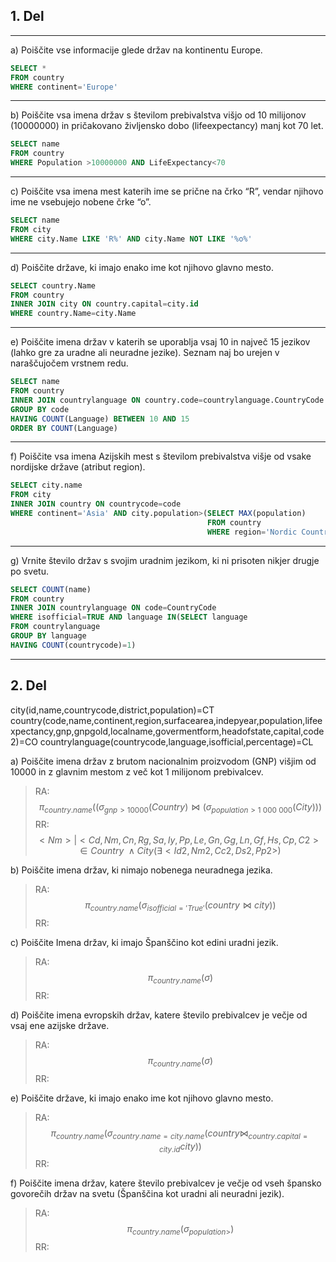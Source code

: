 ## 1. Del

---
a) Poiščite vse informacije glede držav na kontinentu Europe.  
```sql
SELECT *
FROM country
WHERE continent='Europe'
```

---
b) Poiščite vsa imena držav s številom prebivalstva višjo od 10 milijonov (10000000) in pričakovano življensko dobo (lifeexpectancy) manj kot 70 let.  
```sql
SELECT name
FROM country
WHERE Population >10000000 AND LifeExpectancy<70
```

---
c) Poiščite vsa imena mest katerih ime se prične na črko “R”, vendar njihovo ime ne vsebujejo nobene črke “o”.  
```sql
SELECT name
FROM city
WHERE city.Name LIKE 'R%' AND city.Name NOT LIKE '%o%' 
```

---
d) Poiščite države, ki imajo enako ime kot njihovo glavno mesto.  
```sql
SELECT country.Name
FROM country
INNER JOIN city ON country.capital=city.id
WHERE country.Name=city.Name
```

---
e) Poiščite imena držav v katerih se uporablja vsaj 10 in največ 15 jezikov (lahko gre za uradne ali neuradne jezike). Seznam naj bo urejen v naraščujočem vrstnem redu.  
```sql
SELECT name
FROM country
INNER JOIN countrylanguage ON country.code=countrylanguage.CountryCode
GROUP BY code
HAVING COUNT(Language) BETWEEN 10 AND 15
ORDER BY COUNT(Language)
```

---
f) Poiščite vsa imena Azijskih mest s številom prebivalstva višje od vsake nordijske države (atribut region).  
```sql
SELECT city.name
FROM city
INNER JOIN country ON countrycode=code
WHERE continent='Asia' AND city.population>(SELECT MAX(population)
											FROM country
											WHERE region='Nordic Countries')
```

---
g) Vrnite število držav s svojim uradnim jezikom, ki ni prisoten nikjer drugje po svetu.
```sql
SELECT COUNT(name)
FROM country
INNER JOIN countrylanguage ON code=CountryCode
WHERE isofficial=TRUE AND language IN(SELECT language
FROM countrylanguage
GROUP BY language
HAVING COUNT(countrycode)=1)
```

---
## 2. Del
city(id,name,countrycode,district,population)=CT
country(code,name,continent,region,surfacearea,indepyear,population,lifeexpectancy,gnp,gnpgold,localname,govermentform,headofstate,capital,code2)=CO
countrylanguage(countrycode,language,isofficial,percentage)=CL

a) Poiščite imena držav z brutom nacionalnim proizvodom (GNP) višjim od 10000 in z glavnim mestom z več kot 1 milijonom prebivalcev.  
>RA:$$\pi _{country.name}((\sigma _{gnp>10000}(Country)\Join (\sigma _{population>1\ 000\ 000}(City)))$$
>RR:$${<Nm>|<Cd,Nm,Cn,Rg,Sa,Iy,Pp,Le,Gn,Gg,Ln,Gf,Hs,Cp,C2>\in Country \ \land City(\exists <Id2,Nm2,Cc2,Ds2,Pp2>)}$$

b) Poiščite imena držav, ki nimajo nobenega neuradnega jezika.  
>RA:$$\pi _{country.name}(\sigma _{isofficial='True'}(country \Join city))$$
>RR:

c) Poiščite Imena držav, ki imajo Španščino kot edini uradni jezik.  
>RA:$$\pi _{country.name}(\sigma _{})$$
>RR:

d) Poiščite imena evropskih držav, katere število prebivalcev je večje od vsaj ene azijske države.  
>RA:$$\pi _{country.name}(\sigma _{})$$
>RR:

e) Poiščite države, ki imajo enako ime kot njihovo glavno mesto.  
>RA:$$\pi _{country.name}(\sigma _{country.name=city.name}(country\Join _{country.capital=city.id} city))$$
>RR:

f) Poiščite imena držav, katere število prebivalcev je večje od vseh špansko govorečih držav na svetu (Španščina kot uradni ali neuradni jezik).
>RA:$$\pi _{country.name}(\sigma _{population>})$$
>RR:
